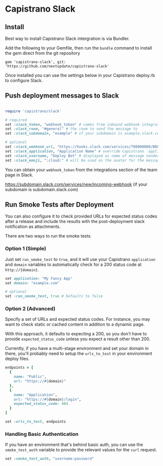 # Capistrano Slack

## Install

Best way to install Capistrano Slack intergration is via Bundler.

Add the following to your Gemfile, then run the `bundle` command to install the gem direct from the git repository

```
gem 'capistrano-slack', git: 'https://github.com/nextupdate/capistrano-slack'
```

Once installed you can use the settings below in your Capistrano deploy.rb to configure Slack.

## Push deployment messages to Slack

```ruby

require 'capistrano/slack'

# required
set :slack_token, "webhook_token" # comes from inbound webhook integration
set :slack_room, "#general" # the room to send the message to
set :slack_subdomain, "example" # if your subdomain is example.slack.com

# optional
set :slack_webhook_url, "https://hooks.slack.com/services/T00000000/B00000000/XXXXXXXXXXXXXXXXXXXXXXXX" # overides the  specified token and subdomain to use the specified webhook url.
set :slack_application, "Application Name" # override Capistrano `application`
set :slack_username, "Deploy Bot" # displayed as name of message sender
set :slack_emoji, ":cloud:" # will be used as the avatar for the message
```

You can obtain your `webhook_token` from the integrations section of the team page in Slack.  

https://subdomain.slack.com/services/new/incoming-webhook (if your subdomain is subdomain.slack.com)

## Run Smoke Tests after Deployment

You can also configure it to check provided URLs for expected status codes after a release and include the results with the post-deployment slack notification as attachments.

There are two ways to run the smoke tests.

### Option 1 (Simple)

Just set `run_smoke_test` to `true`, and it will use your Capistrano  `application` and `domain` variables to automatically check for a 200 status code at `http://{domain}`.

```ruby
set application: "My Fancy App"
set domain: "example.com"

# optional
set :run_smoke_test, true # Defaults to false
```
### Option 2 (Advanced)

Specify a set of URLs and expected status codes. For instance, you may want to check static or cached content in addition to a dynamic page.

With this approach, it defaults to expecting a 200, so you don't have to provide `expected_status_code` unless you expect a result other than 200.

Currently, if you have a multi-stage environment and set your domain in there, you'll probably need to setup the `urls_to_test` in your environment deploy files.

```ruby
endpoints = [
  {
    name: "Public",
    url: "https://#{domain}"
  },
  {
    name: "Application",
    url: "https://#{domain}/login",
    expected_status_code: 404
  }
]

set :urls_to_test, endpoints
```

### Handling Basic Authentication

If you have an environment that's behind basic auth, you can use the `smoke_test_auth` variable to provide the relevant values for the `curl` request.

```ruby
set :smoke_test_auth, "username:password"
```
